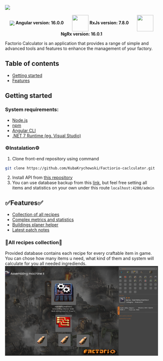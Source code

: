 <img src="https://github.com/KubaKrychowski/Factiorio-caclculator/assets/91949223/84ea9877-c979-4dd0-8a79-73d8576a83d9">
<p align=center>
  <img align=center src="https://github.com/KubaKrychowski/Factiorio-caclculator/assets/91949223/b5e9aa07-2a47-482b-affe-3c0d31780adc">
  <b>Angular version: 16.0.0</b>
  &nbsp;  &nbsp;  &nbsp;
  <img width=54 height=54 align=center src="https://github.com/KubaKrychowski/Factiorio-caclculator/assets/91949223/d65f6a87-89f3-48cd-ac65-81258f21d59a">
  <b>RxJs version: 7.8.0</b>
    &nbsp;  &nbsp;  &nbsp;
  <img width=54 height=54 align=center src="https://github.com/KubaKrychowski/Factiorio-caclculator/assets/91949223/92fdeb61-21cf-4d81-b9a2-f7c9356f722c">
  <b>NgRx version: 16.0.1</b>
</p>
Factorio Calculator is an application that provides a range of simple and advanced tools and features to enhance the management of your factory.

## Table of contents

- [Getting started](#getting-started)
- [Features](#features)

## Getting started

### System requirements:

- [Node.js](https://nodejs.org/)
- [npm](https://www.npmjs.com/)
- [Angular CLI](https://cli.angular.io/)
- [.NET 7 Runtime (eg. Visual Studio)](https://visualstudio.microsoft.com/pl/thank-you-downloading-visual-studio/?sku=Community&channel=Release&version=VS2022&source=VSLandingPage&cid=2030&passive=false)

### ⚙️Instalation⚙️

1. Clone front-end repository using command 
```bash
git clone https://github.com/KubaKrychowski/Factiorio-caclculator.git
```

2. Install API from [this repository](https://github.com/KubaKrychowski/Factorio-Calculator-API)
3. You can use database backup from this [link](), but feel free setting all items and statistics on your own under this route ```localhost:4200/admin```

##  ✅Features✅
- [Collection of all recipes](#all-recipes-collection)
- [Complex metrics and statistics](#metrics)
- [Buildings planer helper](#planer)
- [Latest patch notes](#patch-notes)

### 🚧All recipes collection🚧
Provided database contains each recipe for every craftable item in game. You can chose how many items u need, what kind of them and system
will calculate for you all needed ingrediends.
![](src/assets/lp/slide-1.png)
